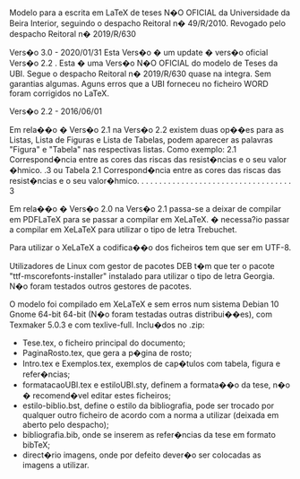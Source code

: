Modelo para a escrita em LaTeX de teses N�O OFICIAL da Universidade da Beira Interior, seguindo o despacho Reitoral n� 49/R/2010.
Revogado pelo despacho Reitoral n� 2019/R/630

Vers�o 3.0 - 2020/01/31
Esta Vers�o � um update � vers�o oficial Vers�o 2.2 .
Esta � uma Vers�o N�O OFICIAL do modelo de Teses da UBI. Segue o despacho Reitoral n� 2019/R/630 quase na integra. Sem garantias algumas.
Aguns erros que a UBI forneceu no ficheiro WORD foram corrigidos no LaTeX.

Vers�o 2.2 - 2016/06/01

Em rela��o � Vers�o 2.1 na Vers�o 2.2 existem duas op��es para as Listas, Lista de Figuras e Lista de Tabelas, podem aparecer as palavras "Figura" e "Tabela" nas respectivas listas. Como exemplo:
2.1 Correspond�ncia entre as cores das riscas das resist�ncias e o seu valor �hmico. .3
ou
Tabela 2.1 Correspond�ncia entre as cores das riscas das resist�ncias e o seu valor�hmico. . . . . . . . . . . . . . . . . . . . . . . . . . . . . . . . . . .
3

Em rela��o � Vers�o 2.0 na Vers�o 2.1 passa-se a deixar de compilar em PDFLaTeX para se passar a compilar em XeLaTeX.
� necessa?io passar a compilar em XeLaTeX para utilizar o tipo de letra Trebuchet.

Para utilizar o XeLaTeX a codifica��o dos ficheiros tem que ser em UTF-8.

Utilizadores de Linux com gestor de pacotes DEB t�m que ter o pacote "ttf-mscorefonts-installer" instalado
para utilizar o tipo de letra Georgia. N�o foram testados outros gestores de pacotes.

O modelo foi compilado em XeLaTeX e sem erros num sistema Debian 10 Gnome 64-bit 64-bit (N�o foram testadas outras distribui��es),
com Texmaker 5.0.3 e com texlive-full. Inclu�dos no .zip:

-   Tese.tex, o ficheiro principal do documento;
-   PaginaRosto.tex, que gera a p�gina de rosto;
-   Intro.tex e Exemplos.tex, exemplos de cap�tulos com tabela, figura e refer�ncias;
-   formatacaoUBI.tex e estiloUBI.sty, definem a formata��o da tese, n�o � recomend�vel
    editar estes ficheiros;
-   estilo-biblio.bst, define o estilo da bibliografia, pode ser trocado por qualquer
    outro ficheiro de acordo com a norma a utilizar (deixada em aberto pelo despacho);
-   bibliografia.bib, onde se inserem as refer�ncias da tese em formato bibTeX;
-   direct�rio imagens, onde por defeito dever�o ser colocadas as imagens a utilizar.

